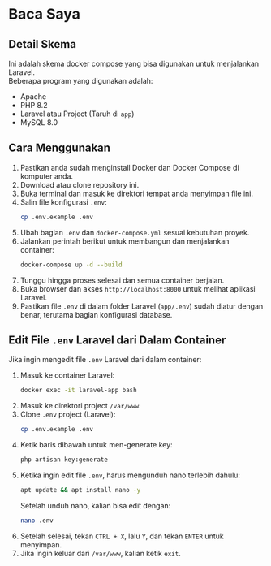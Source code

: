# Baca Saya 

## Detail Skema 
Ini adalah skema docker compose yang bisa digunakan untuk menjalankan Laravel.  
Beberapa program yang digunakan adalah:
- Apache
- PHP 8.2
- Laravel atau Project (Taruh di `app`)
- MySQL 8.0

## Cara Menggunakan
1. Pastikan anda sudah menginstall Docker dan Docker Compose di komputer anda.
2. Download atau clone repository ini.
3. Buka terminal dan masuk ke direktori tempat anda menyimpan file ini.
4. Salin file konfigurasi `.env`:
    ```bash
    cp .env.example .env
    ```
5. Ubah bagian `.env` dan `docker-compose.yml` sesuai kebutuhan proyek.
6. Jalankan perintah berikut untuk membangun dan menjalankan container:
    ```bash
    docker-compose up -d --build
    ```
7. Tunggu hingga proses selesai dan semua container berjalan.
8. Buka browser dan akses `http://localhost:8000` untuk melihat aplikasi Laravel.
9. Pastikan file `.env` di dalam folder Laravel (`app/.env`) sudah diatur dengan benar, terutama bagian konfigurasi database.

## Edit File `.env` Laravel dari Dalam Container
Jika ingin mengedit file `.env` Laravel dari dalam container:

1. Masuk ke container Laravel:
    ```bash
    docker exec -it laravel-app bash
    ```
2. Masuk ke direktori project `/var/www`.
3. Clone `.env` project (Laravel):
    ```bash
    cp .env.example .env
    ```
4. Ketik baris dibawah untuk men-generate key:
    ```bash
    php artisan key:generate
    ```
5. Ketika ingin edit file `.env`, harus mengunduh nano terlebih dahulu:
    ```bash
    apt update && apt install nano -y
    ```
    Setelah unduh nano, kalian bisa edit dengan:
    ```bash
    nano .env
    ```
6. Setelah selesai, tekan `CTRL + X`, lalu `Y`, dan tekan `ENTER` untuk menyimpan.
7. Jika ingin keluar dari `/var/www`, kalian ketik `exit`.